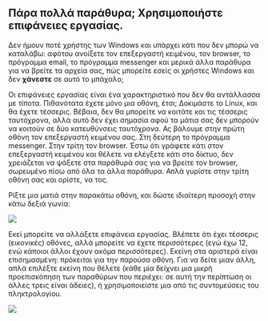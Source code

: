 

<div id="corps">

<h2>Πάρα πολλά παράθυρα; Χρησιμοποιήστε επιφάνειες εργασίας.</h2>

Δεν ήμουν ποτέ χρήστης των Windows και υπάρχει κάτι που δεν μπορώ να
καταλάβω: αφότου ανοίξετε τον επεξεργαστή κειμένου, τον browser, το πρόγραμμα
email, το πρόγραμμα messenger και μερικά άλλα παράθυρα για να βρείτε τα
αρχεία σας, πώς μπορείτε εσείς οι χρήστες Windows και δεν <b>χάνεστε</b> 
σε αυτό το μπάχαλο;

Οι επιφάνειες εργασίας είναι ένα χαρακτηριστικό που δεν θα αντάλλασσα
με τίποτα. Πιθανότατα έχετε μόνο μια οθόνη, έτσι; Δοκιμάστε το Linux, 
και θα έχετε τέσσερις. Βέβαια, δεν θα μπορείτε να κοιτάτε και τις τέσσερις
ταυτόχρονα, αλλά αυτό δεν έχει σημασία αφού τα μάτια σας δεν μπορούν να
κοιτούν σε δύο κατευθύνσεις ταυτόχρονα. Ας βάλουμε στην πρώτη οθόνη τον 
επεξεργαστή κειμένου σας. Στη δεύτερη το πρόγραμμα messenger. Στην τρίτη
τον browser. Έστω ότι γράφετε κάτι στον επεξεργαστή κειμένου και θέλετε να
ελέγξετε κάτι στο δίκτυο, δεν χρειάζεται να ψάξετε στα παράθυρά σας για να
βρείτε τον browser, σωρευμένο πίσω από όλα τα άλλα παράθυρα. Απλά γυρίστε
στην τρίτη οθόνη σας και ορίστε, να τος.

Ρίξτε μια ματιά στην παρακάτω οθόνη, και δώστε ιδιαίτερη προσοχή στην
κάτω δεξιά γωνία:

<img src="Images/workspaces.png" border="0"/>

Εκεί μπορείτε να αλλάξετε επιφάνεια εργασίας. Βλέπετε ότι έχει τέσσερις
(εικονικές) οθόνες, αλλά μπορείτε να έχετε περισσότερες (εγώ έχω 12, ενώ
κάποιοι άλλοι έχουν ακόμα περισσότερες). Εκείνη στα αριστερά είναι επισημασμένη:
πρόκειται για την παρούσα οθόνη. Για να δείτε μιαν άλλη, απλά επιλέξτε εκείνη
που θέλετε (κάθε μία δείχνει μια μικρή προεπισκόπηση των παραθύρων που περιέχει:
σε αυτή την περίπτωση οι άλλες τρεις είναι άδειες), ή χρησιμοποιείστε μια από
τις συντομεύσεις του πληκτρολογίου.

<img src="Images/workspaces_full.png" border="0"/>

</div>


